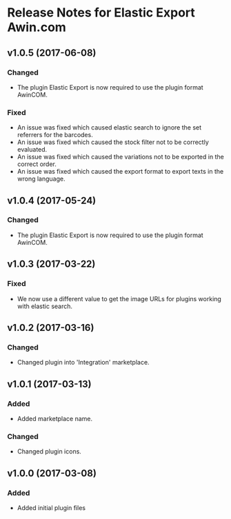 # Release Notes for Elastic Export Awin.com

## v1.0.5 (2017-06-08)

### Changed
- The plugin Elastic Export is now required to use the plugin format AwinCOM.

### Fixed
- An issue was fixed which caused elastic search to ignore the set referrers for the barcodes.
- An issue was fixed which caused the stock filter not to be correctly evaluated.
- An issue was fixed which caused the variations not to be exported in the correct order.
- An issue was fixed which caused the export format to export texts in the wrong language.

## v1.0.4 (2017-05-24)

### Changed
- The plugin Elastic Export is now required to use the plugin format AwinCOM.

## v1.0.3 (2017-03-22)

### Fixed
- We now use a different value to get the image URLs for plugins working with elastic search.

## v1.0.2 (2017-03-16)

### Changed
- Changed plugin into 'Integration' marketplace.

## v1.0.1 (2017-03-13)

### Added
- Added marketplace name.

### Changed
- Changed plugin icons.

## v1.0.0 (2017-03-08)
 
### Added
- Added initial plugin files